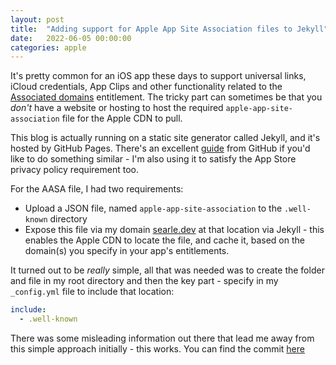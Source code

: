 ```yaml
---
layout: post
title:  "Adding support for Apple App Site Association files to Jekyll"
date:   2022-06-05 00:00:00
categories: apple
---
```


It's pretty common for an iOS app these days to support universal links, iCloud credentials, App Clips and other functionality related to the [Associated domains](https://developer.apple.com/documentation/bundleresources/entitlements/com_apple_developer_associated-domains) entitlement. The tricky part can sometimes be that you _don't_ have a website or hosting to host the required `apple-app-site-association` file for the Apple CDN to pull.

This blog is actually running on a static site generator called Jekyll, and it's hosted by GitHub Pages. There's an excellent [guide](https://docs.github.com/en/pages/setting-up-a-github-pages-site-with-jekyll) from GitHub if you'd like to do something similar - I'm also using it to satisfy the App Store privacy policy requirement too.

For the AASA file, I had two requirements:

* Upload a JSON file, named `apple-app-site-association` to the `.well-known` directory
* Expose this file via my domain [searle.dev](https://searle.dev) at that location via Jekyll - this enables the Apple CDN to locate the file, and cache it, based on the domain(s) you specify in your app's entitlements.

It turned out to be _really_ simple, all that was needed was to create the folder and file in my root directory and then the key part - specify in my `_config.yml` file to include that location:

```yml
include: 
  - .well-known
```

There was some misleading information out there that lead me away from this simple approach initially - this works. You can find the commit [here](https://github.com/timsearle/timsearle.github.io/commit/b04b67860db4d1b080c3ca7bee466d71b03113ea)
